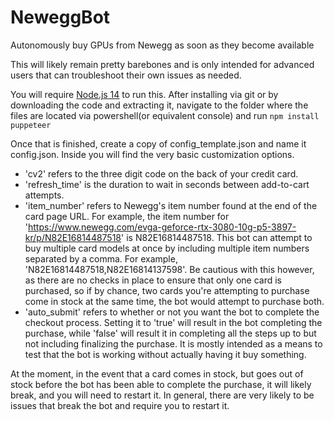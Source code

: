 # NeweggBot
Autonomously buy GPUs from Newegg as soon as they become available

This will likely remain pretty barebones and is only intended for advanced users that can troubleshoot their own issues as needed.

You will require [Node.js 14](https://nodejs.org/en/) to run this.
After installing via git or by downloading the code and extracting it, navigate to the folder where the files are located via powershell(or equivalent console) and run `npm install puppeteer`

Once that is finished, create a copy of config_template.json and name it config.json.  Inside you will find the very basic customization options.  
- 'cv2' refers to the three digit code on the back of your credit card.  
- 'refresh_time' is the duration to wait in seconds between add-to-cart attempts.  
- 'item_number' refers to Newegg's item number found at the end of the card page URL.  For example, the item number for 'https://www.newegg.com/evga-geforce-rtx-3080-10g-p5-3897-kr/p/N82E16814487518' is N82E16814487518.  This bot can attempt to buy multiple card models at once by including multiple item numbers separated by a comma.  For example, 'N82E16814487518,N82E16814137598'.  Be cautious with this however, as there are no checks in place to ensure that only one card is purchased, so if by chance, two cards you're attempting to purchase come in stock at the same time, the bot would attempt to purchase both.    
- 'auto_submit' refers to whether or not you want the bot to complete the checkout process.  Setting it to 'true' will result in the bot completing the purchase, while 'false' will result it in completing all the steps up to but not including finalizing the purchase.  It is mostly intended as a means to test that the bot is working without actually having it buy something. 

At the moment, in the event that a card comes in stock, but goes out of stock before the bot has been able to complete the purchase, it will likely break, and you will need to restart it.  In general, there are very likely to be issues that break the bot and require you to restart it.   
